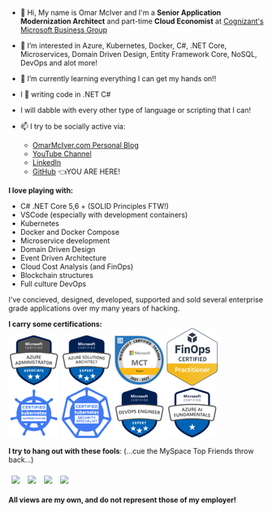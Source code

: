 - 👋 Hi, My name is Omar McIver and I'm a **Senior Application Modernization Architect** and part-time **Cloud Economist** at [Cognizant's Microsoft Business Group](https://www.cognizant.com/cognizant-digital-systems-technology/cloud-enablement-services/microsoft-business-group)

- 👀 I’m interested in Azure, Kubernetes, Docker, C#, .NET Core, Microservices, Domain Driven Design, Entity Framework Core, NoSQL, DevOps and alot more!

- 🌱 I’m currently learning everything I can get my hands on!!

- I 💓 writing code in .NET C#

- I will dabble with every other type of language or scripting that I can!

- 📫 I try to be socially active via:
  - [OmarMcIver.com Personal Blog](https://www.omarmciver.com)
  - [YouTube Channel](https://www.youtube.com/c/OmarMcIver)
  - [LinkedIn](https://www.linkedin.com/in/omarmciver/)
  - [GitHub](https://github.com/omarmciver) 👈YOU ARE HERE!

**I love playing with:**

- C# .NET Core 5,6 + (SOLID Principles FTW!)
- VSCode (especially with development containers)
- Kubernetes
- Docker and Docker Compose
- Microservice development
- Domain Driven Design
- Event Driven Architecture
- Cloud Cost Analysis (and FinOps)
- Blockchain structures
- Full culture DevOps

I've concieved, designed, developed, supported and sold several enterprise grade applications over my many years of hacking.

**I carry some certifications:**<br/>
<img src="Badges/azureadmin.png" width="100px"></img>
<img src="Badges/azuresa.png" width="100px"></img>
<img src="Badges/MCT.png" width="100px"></img>
<img src="Badges/finops.png" width="100px"></img>
<img src="Badges/cka.png" width="100px"></img>
<img src="Badges/cks.png" width="100px"></img>
<img src="Badges/devops.png" width="100px"></img>
<img src="Badges/azureai900.png" width="100px"></img>

**I try to hang out with these fools**: (...cue the MySpace Top Friends throw back...)<br/><br/>
<a href= "https://github.com/bdunks"><img src="https://avatars.githubusercontent.com/u/8967939?v=4" width="100px" style="padding: 5px;border: solid 1px white;"></img></a>
<a href= "https://github.com/jgarverick"><img src="https://avatars.githubusercontent.com/u/2940856?v=4" width="100px" style="padding: 5px;border: solid 1px white;"></img></a>
<a href= "https://www.linkedin.com/in/williamrussellnorton/"><img src="https://media-exp2.licdn.com/dms/image/C4E03AQHnpZmEkRj5rw/profile-displayphoto-shrink_200_200/0/1632680328428?e=1660780800&v=beta&t=67AGAXKOVjJtzVcLNKzg-MDDj3p2hVgkcSMXToDGVqY" width="100px" style="padding: 5px;border: solid 1px white;"></img></a>
<a href= "https://www.linkedin.com/in/peter-easler-39869212a/"><img src="https://media-exp2.licdn.com/dms/image/C5603AQFqrrO4ZjZV8w/profile-displayphoto-shrink_200_200/0/1518900502286?e=1660780800&v=beta&t=EORXuG2BNLoz0wQH_3tsYz_kAW90LNnmsxfA8U7PuEo" width="100px" style="padding: 5px;border: solid 1px white;"></img></a>

**All views are my own, and do not represent those of my employer!**

<!---
omarmciver/omarmciver is a ✨ special ✨ repository because its `README.md` (this file) appears on your GitHub profile.
You can click the Preview link to take a look at your changes.
--->
